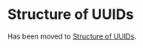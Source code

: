 # Structure of UUIDs  

Has been moved to [Structure of UUIDs](../../ElementsApplicationPattern/Names/StructureOfUuids/StructureOfUuids.md).

